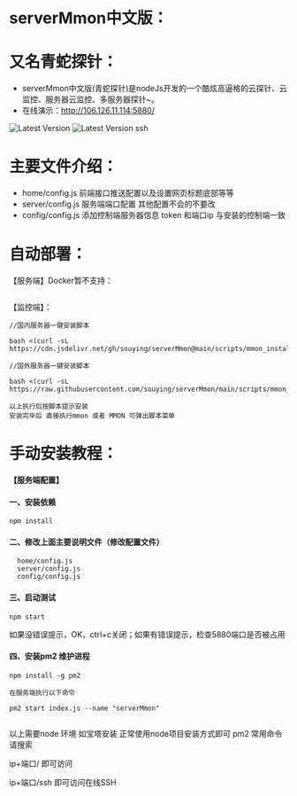 # serverMmon中文版：   
# 又名青蛇探针： 

* serverMmon中文版(青蛇探针)是nodeJs开发的一个酷炫高逼格的云探针、云监控、服务器云监控、多服务器探针~。
* 在线演示：http://106.126.11.114:5880/       

![Latest Version](https://cdn.365api.cn/mmon/home.png)
![Latest Version ssh](https://cdn.365api.cn/mmon/ssh.png)
   
# 主要文件介绍：


* home/config.js	前端接口推送配置以及设置网页标题底部等等                                
* server/config.js   服务端端口配置 其他配置不会的不要改     
* config/config.js   添加控制端服务器信息 token 和端口ip  与安装的控制端一致  

# 自动部署：

【服务端】Docker暂不支持：
```

```  

【监控端】：
```
//国内服务器一键安装脚本  

bash <(curl -sL https://cdn.jsdelivr.net/gh/souying/serverMmon@main/scripts/mmon_install.sh) 

//国外服务器一键安装脚本  

bash <(curl -sL https://raw.githubusercontent.com/souying/serverMmon/main/scripts/mmon_install.sh) 

以上执行后按脚本提示安装  
安装完毕后 直接执行mmon 或者 MMON 可弹出脚本菜单  

```

# 手动安装教程：     
   
**【服务端配置】**           
          
#### 一、安装依赖              
```
npm install
```
#### 二、修改上面主要说明文件（修改配置文件）              
```
  home/config.js  
  server/config.js 
  config/config.js  
```
#### 三、启动测试              
```
npm start
```
如果没错误提示，OK，ctrl+c关闭；如果有错误提示，检查5880端口是否被占用

#### 四、安装pm2 维护进程           
```
npm install -g pm2    

在服务端执行以下命令  

pm2 start index.js --name "serverMmon"  


```  
以上需要node 环境  如宝塔安装 正常使用node项目安装方式即可  pm2 常用命令 请搜索

ip+端口/  即可访问  

ip+端口/ssh  即可访问在线SSH 


  




